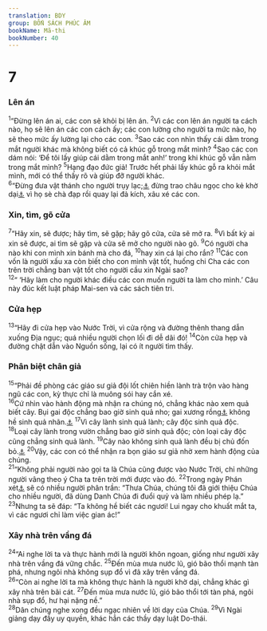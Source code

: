 ```yaml
---
translation: BDY
group: BỐN SÁCH PHÚC ÂM
bookName: Mã-thi 
bookNumber: 40
---
```


<div class="title"><h1>7</h1><h3>Lên án</h3></div>
<span class="verse mat_7_1"><sup>1</sup>“Đừng lên án ai, các con sẽ khỏi bị lên án. </span>
<span class="verse mat_7_2"><sup>2</sup>Vì các con lên án người ta cách nào, họ sẽ lên án các con cách ấy; các con lường cho người ta mức nào, họ sẽ theo mức ấy lường lại cho các con. </span>
<span class="verse mat_7_3"><sup>3</sup>Sao các con nhìn thấy cái dằm trong mắt người khác mà không biết có cả khúc gỗ trong mắt mình? </span>
<span class="verse mat_7_4"><sup>4</sup>Sao các con dám nói: ‘Để tôi lấy giúp cái dằm trong mắt anh!’ trong khi khúc gỗ vẫn nằm trong mắt mình? </span>
<span class="verse mat_7_5"><sup>5</sup>Hạng đạo đức giả! Trước hết phải lấy khúc gỗ ra khỏi mắt mình, mới có thể thấy rõ và giúp đỡ người khác.<br/></span>
<span class="verse mat_7_6"><sup>6</sup>“Đừng đưa vật thánh cho người trụy lạc;<a href="#" data-toggle="tooltip" data-placement="bottom" title="Nt chó">⚓</a> đừng trao châu ngọc cho kẻ khờ dại<a href="#" data-toggle="tooltip" data-placement="bottom" title="Nt heo">⚓</a> vì họ sè chà đạp rồi quay lại đả kích, xâu xé các con.</span>
<div class="title"><h3>Xin, tìm, gõ cửa</h3></div>
<span class="verse mat_7_7"><sup>7</sup>“Hãy xin, sẽ được; hãy tìm, sẽ gặp; hãy gõ cửa, cửa sẽ mở ra. </span>
<span class="verse mat_7_8"><sup>8</sup>Vì bất kỳ ai xin sẽ được, ai tìm sẽ gặp và cửa sẽ mở cho người nào gõ. </span>
<span class="verse mat_7_9"><sup>9</sup>Có người cha nào khi con mình xin bánh mà cho đá, </span>
<span class="verse mat_7_10"><sup>10</sup>hay xin cá lại cho rắn? </span>
<span class="verse mat_7_11"><sup>11</sup>Các con vốn là người xấu xa còn biết cho con mình vật tốt, huống chi Cha các con trên trời chẳng ban vật tốt cho người cầu xin Ngài sao?<br/></span>
<span class="verse mat_7_12"><sup>12</sup>“ ‘Hãy làm cho người khác điều các con muốn người ta làm cho mình.’ Câu này đúc kết luật pháp Mai-sen và các sách tiên tri.</span>
<div class="title"><h3>Cửa hẹp</h3></div>
<span class="verse mat_7_13"><sup>13</sup>“Hãy đi cửa hẹp vào Nước Trời, vì cửa rộng và đường thênh thang dẫn xuống Địa ngục; quá nhiều người chọn lối đi dễ dãi đó! </span>
<span class="verse mat_7_14"><sup>14</sup>Còn cửa hẹp và đường chật dẫn vào Nguồn sống, lại có ít người tìm thấy.</span>
<div class="title"><h3>Phân biệt chân giả</h3></div>
<span class="verse mat_7_15"><sup>15</sup>“Phải đề phòng các giáo sư giả đội lốt chiên hiền lành trà trộn vào hàng ngũ các con, kỳ thực chỉ là muông sói hay cắn xé. <br/></span>
<span class="verse mat_7_16"><sup>16</sup>Cứ nhìn vào hành động mà nhận ra chúng nó, chẳng khác nào xem quả biết cây. Bụi gai độc chẳng bao giờ sinh quả nho; gai xương rồng<a href="#" data-toggle="tooltip" data-placement="bottom" title="Ctd gai thảo nhi">⚓</a> không hề sinh quả nhãn.<a href="#" data-toggle="tooltip" data-placement="bottom" title="Nt quả vả">⚓</a> </span>
<span class="verse mat_7_17"><sup>17</sup>Vì cây lành sinh quả lành; cây độc sinh quả độc. </span>
<span class="verse mat_7_18"><sup>18</sup>Loại cây lành trong vườn chẳng bao giờ sinh quả độc; còn loại cây độc cũng chẳng sinh quả lành. </span>
<span class="verse mat_7_19"><sup>19</sup>Cây nào không sinh quả lành đều bị chủ đốn bỏ.<a href="#" data-toggle="tooltip" data-placement="bottom" title="Nt bỏ vào lò lửa">⚓</a> </span>
<span class="verse mat_7_20"><sup>20</sup>Vậy, các con có thể nhận ra bọn giáo sư giả nhờ xem hành động của chúng.<br/></span>
<span class="verse mat_7_21"><sup>21</sup>“Không phải người nào gọi ta là Chúa cũng được vào Nước Trời, chỉ những người vâng theo ý Cha ta trên trời mới được vào đó. </span>
<span class="verse mat_7_22"><sup>22</sup>Trong ngày Phán xét<a href="#" data-toggle="tooltip" data-placement="bottom" title="Nt ngày ấy">⚓</a> sẽ có nhiều người phân trần: “Thưa Chúa, chúng tôi đã giới thiệu Chúa cho nhiều người, đã dùng Danh Chúa đi đuổi quỷ và làm nhiều phép lạ.” </span>
<span class="verse mat_7_23"><sup>23</sup>Nhưng ta sẽ đáp: “Ta không hề biết các ngươi! Lui ngay cho khuất mắt ta, vì các ngươi chỉ làm việc gian ác!”</span>
<div class="title"><h3>Xây nhà trên vầng đá</h3></div>
<span class="verse mat_7_24"><sup>24</sup>“Ai nghe lời ta và thực hành mới là người khôn ngoan, giống như người xây nhà trên vầng đá vững chắc. </span>
<span class="verse mat_7_25"><sup>25</sup>Đến mùa mưa nước lũ, gió bão thổi mạnh tàn phá, nhưng ngôi nhà không sụp đổ vì đã xây trên vầng đá.<br/></span>
<span class="verse mat_7_26"><sup>26</sup>“Còn ai nghe lời ta mà không thực hành là người khờ dại, chẳng khác gì xây nhà trên bãi cát. </span>
<span class="verse mat_7_27"><sup>27</sup>Đến mùa mưa nước lũ, gió bão thổi tới tàn phá, ngôi nhà sụp đổ, hư hại nặng nề.”<br/></span>
<span class="verse mat_7_28"><sup>28</sup>Dân chúng nghe xong đều ngạc nhiên về lời dạy của Chúa. </span>
<span class="verse mat_7_29"><sup>29</sup>Vì Ngài giảng dạy đầy uy quyền, khác hẳn các thầy dạy luật Do-thái.</span>
